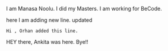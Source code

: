 I am Manasa Noolu.
I did my Masters.
I am working for BeCode.

here I am adding new line.
updated

```
Hi , Orhan added this line.
```
HEY there,
Ankita was here.
Bye!!



